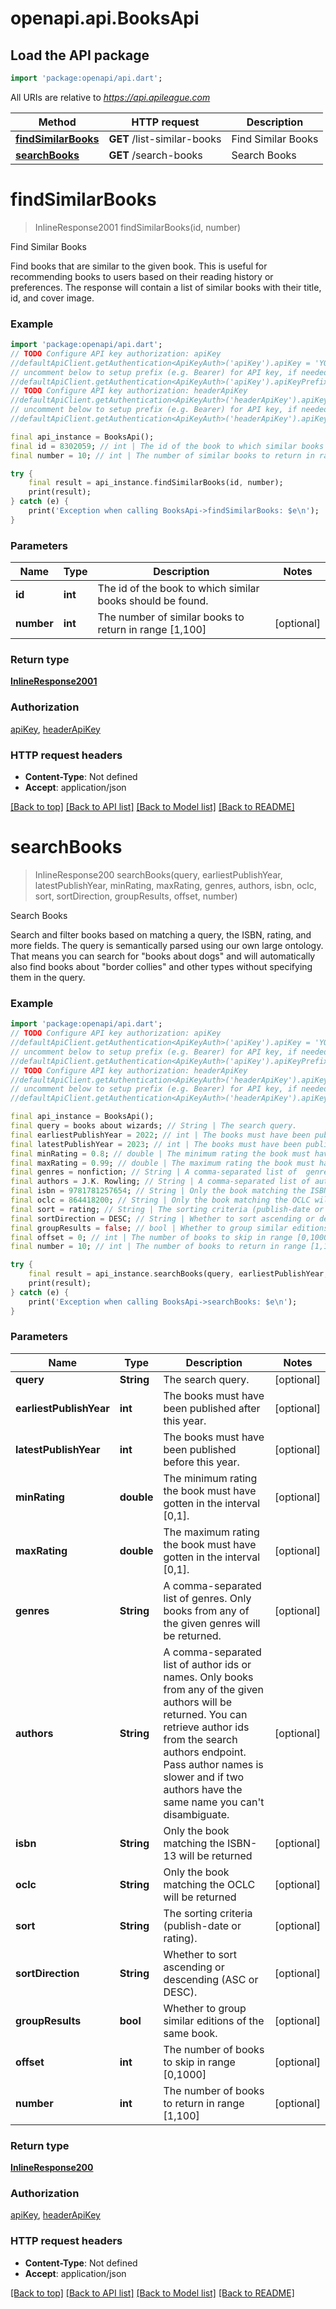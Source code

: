 # openapi.api.BooksApi

## Load the API package
```dart
import 'package:openapi/api.dart';
```

All URIs are relative to *https://api.apileague.com*

Method | HTTP request | Description
------------- | ------------- | -------------
[**findSimilarBooks**](BooksApi.md#findsimilarbooks) | **GET** /list-similar-books | Find Similar Books
[**searchBooks**](BooksApi.md#searchbooks) | **GET** /search-books | Search Books


# **findSimilarBooks**
> InlineResponse2001 findSimilarBooks(id, number)

Find Similar Books

Find books that are similar to the given book. This is useful for recommending books to users based on their reading history or preferences. The response will contain a list of similar books with their title, id, and cover image.

### Example
```dart
import 'package:openapi/api.dart';
// TODO Configure API key authorization: apiKey
//defaultApiClient.getAuthentication<ApiKeyAuth>('apiKey').apiKey = 'YOUR_API_KEY';
// uncomment below to setup prefix (e.g. Bearer) for API key, if needed
//defaultApiClient.getAuthentication<ApiKeyAuth>('apiKey').apiKeyPrefix = 'Bearer';
// TODO Configure API key authorization: headerApiKey
//defaultApiClient.getAuthentication<ApiKeyAuth>('headerApiKey').apiKey = 'YOUR_API_KEY';
// uncomment below to setup prefix (e.g. Bearer) for API key, if needed
//defaultApiClient.getAuthentication<ApiKeyAuth>('headerApiKey').apiKeyPrefix = 'Bearer';

final api_instance = BooksApi();
final id = 8302059; // int | The id of the book to which similar books should be found.
final number = 10; // int | The number of similar books to return in range [1,100]

try {
    final result = api_instance.findSimilarBooks(id, number);
    print(result);
} catch (e) {
    print('Exception when calling BooksApi->findSimilarBooks: $e\n');
}
```

### Parameters

Name | Type | Description  | Notes
------------- | ------------- | ------------- | -------------
 **id** | **int**| The id of the book to which similar books should be found. | 
 **number** | **int**| The number of similar books to return in range [1,100] | [optional] 

### Return type

[**InlineResponse2001**](InlineResponse2001.md)

### Authorization

[apiKey](../README.md#apiKey), [headerApiKey](../README.md#headerApiKey)

### HTTP request headers

 - **Content-Type**: Not defined
 - **Accept**: application/json

[[Back to top]](#) [[Back to API list]](../README.md#documentation-for-api-endpoints) [[Back to Model list]](../README.md#documentation-for-models) [[Back to README]](../README.md)

# **searchBooks**
> InlineResponse200 searchBooks(query, earliestPublishYear, latestPublishYear, minRating, maxRating, genres, authors, isbn, oclc, sort, sortDirection, groupResults, offset, number)

Search Books

Search and filter books based on matching a query, the ISBN, rating, and more fields. The query is semantically parsed using our own large ontology. That means you can search for \"books about dogs\" and will automatically also find books about \"border collies\" and other types without specifying them in the query.

### Example
```dart
import 'package:openapi/api.dart';
// TODO Configure API key authorization: apiKey
//defaultApiClient.getAuthentication<ApiKeyAuth>('apiKey').apiKey = 'YOUR_API_KEY';
// uncomment below to setup prefix (e.g. Bearer) for API key, if needed
//defaultApiClient.getAuthentication<ApiKeyAuth>('apiKey').apiKeyPrefix = 'Bearer';
// TODO Configure API key authorization: headerApiKey
//defaultApiClient.getAuthentication<ApiKeyAuth>('headerApiKey').apiKey = 'YOUR_API_KEY';
// uncomment below to setup prefix (e.g. Bearer) for API key, if needed
//defaultApiClient.getAuthentication<ApiKeyAuth>('headerApiKey').apiKeyPrefix = 'Bearer';

final api_instance = BooksApi();
final query = books about wizards; // String | The search query.
final earliestPublishYear = 2022; // int | The books must have been published after this year.
final latestPublishYear = 2023; // int | The books must have been published before this year.
final minRating = 0.8; // double | The minimum rating the book must have gotten in the interval [0,1].
final maxRating = 0.99; // double | The maximum rating the book must have gotten in the interval [0,1].
final genres = nonfiction; // String | A comma-separated list of  genres. Only books from any of the given genres will be returned.
final authors = J.K. Rowling; // String | A comma-separated list of author ids or names. Only books from any of the given authors will be returned. You can retrieve author ids from the search authors endpoint. Pass author names is slower and if two authors have the same name you can't disambiguate.
final isbn = 9781781257654; // String | Only the book matching the ISBN-13 will be returned
final oclc = 864418200; // String | Only the book matching the OCLC will be returned
final sort = rating; // String | The sorting criteria (publish-date or rating).
final sortDirection = DESC; // String | Whether to sort ascending or descending (ASC or DESC).
final groupResults = false; // bool | Whether to group similar editions of the same book.
final offset = 0; // int | The number of books to skip in range [0,1000]
final number = 10; // int | The number of books to return in range [1,100]

try {
    final result = api_instance.searchBooks(query, earliestPublishYear, latestPublishYear, minRating, maxRating, genres, authors, isbn, oclc, sort, sortDirection, groupResults, offset, number);
    print(result);
} catch (e) {
    print('Exception when calling BooksApi->searchBooks: $e\n');
}
```

### Parameters

Name | Type | Description  | Notes
------------- | ------------- | ------------- | -------------
 **query** | **String**| The search query. | [optional] 
 **earliestPublishYear** | **int**| The books must have been published after this year. | [optional] 
 **latestPublishYear** | **int**| The books must have been published before this year. | [optional] 
 **minRating** | **double**| The minimum rating the book must have gotten in the interval [0,1]. | [optional] 
 **maxRating** | **double**| The maximum rating the book must have gotten in the interval [0,1]. | [optional] 
 **genres** | **String**| A comma-separated list of  genres. Only books from any of the given genres will be returned. | [optional] 
 **authors** | **String**| A comma-separated list of author ids or names. Only books from any of the given authors will be returned. You can retrieve author ids from the search authors endpoint. Pass author names is slower and if two authors have the same name you can't disambiguate. | [optional] 
 **isbn** | **String**| Only the book matching the ISBN-13 will be returned | [optional] 
 **oclc** | **String**| Only the book matching the OCLC will be returned | [optional] 
 **sort** | **String**| The sorting criteria (publish-date or rating). | [optional] 
 **sortDirection** | **String**| Whether to sort ascending or descending (ASC or DESC). | [optional] 
 **groupResults** | **bool**| Whether to group similar editions of the same book. | [optional] 
 **offset** | **int**| The number of books to skip in range [0,1000] | [optional] 
 **number** | **int**| The number of books to return in range [1,100] | [optional] 

### Return type

[**InlineResponse200**](InlineResponse200.md)

### Authorization

[apiKey](../README.md#apiKey), [headerApiKey](../README.md#headerApiKey)

### HTTP request headers

 - **Content-Type**: Not defined
 - **Accept**: application/json

[[Back to top]](#) [[Back to API list]](../README.md#documentation-for-api-endpoints) [[Back to Model list]](../README.md#documentation-for-models) [[Back to README]](../README.md)

